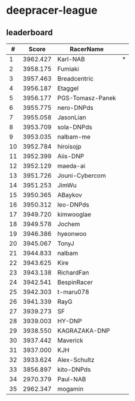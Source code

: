 # deepracer-league

## leaderboard

<!-- leaderboard -->
| # | Score | RacerName |   |
| - | ----- | --------- | - |
| 1 | 3962.427 | Karl-NAB | * |
| 2 | 3958.175 | Fumiaki | |
| 3 | 3957.463 | Breadcentric | |
| 4 | 3956.187 | Etaggel | |
| 5 | 3956.177 | PGS-Tomasz-Panek | |
| 6 | 3955.775 | nero-DNPds | |
| 7 | 3955.058 | JasonLian | |
| 8 | 3953.709 | sola-DNPds | |
| 9 | 3953.035 | nalbam-me | |
| 10 | 3952.784 | hiroisojp | |
| 11 | 3952.399 | Aiis-DNP | |
| 12 | 3952.129 | maeda-ai | |
| 13 | 3951.726 | Jouni-Cybercom | |
| 14 | 3951.253 | JimWu | |
| 15 | 3950.365 | ABaykov | |
| 16 | 3950.312 | leo-DNPds | |
| 17 | 3949.720 | kimwooglae | |
| 18 | 3949.578 | Jochem | |
| 19 | 3946.386 | hyeonwoo | |
| 20 | 3945.067 | TonyJ | |
| 21 | 3944.833 | nalbam | |
| 22 | 3943.625 | Kire | |
| 23 | 3943.138 | RichardFan | |
| 24 | 3942.541 | BespinRacer | |
| 25 | 3942.303 | t-maru078 | |
| 26 | 3941.339 | RayG | |
| 27 | 3939.273 | SF | |
| 28 | 3939.003 | HY-DNP | |
| 29 | 3938.550 | KAGRAZAKA-DNP | |
| 30 | 3937.442 | Maverick | |
| 31 | 3937.000 | KJH | |
| 32 | 3933.624 | Alex-Schultz | |
| 33 | 3856.897 | kito-DNPds | |
| 34 | 2970.379 | Paul-NAB | |
| 35 | 2962.347 | mogamin | |
